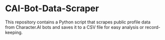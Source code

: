 # CAI-Bot-Data-Scraper
This repository contains a Python script that scrapes public profile data from Character.AI bots and saves it to a CSV file for easy analysis or record-keeping.
